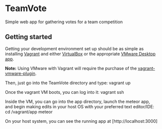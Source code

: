 TeamVote
========

Simple web app for gathering votes for a team competition


Getting started
---------------

Getting your development environment set up should be as simple as installing [Vagrant](http://vagrantup.com) and either [VirtualBox](https://www.virtualbox.org/wiki/Downloads) or the appropriate [VMware Desktop app](http://www.vmware.com/products/).

**Note:** Using VMware with Vagrant will require the purchase of the [vagrant-vmware-plugin](https://www.vagrantup.com/vmware).

Then, just go into the TeamVote directory and type:
    vagrant up

Once the vagrant VM boots, you can log into it:
    vagrant ssh

Inside the VM, you can go into the app directory, launch the meteor app, and begin making edits in your host OS with your preferred text editor/IDE:
    cd /vagrant/app
    meteor

On your host system, you can see the running app at [http://localhost:3000]

